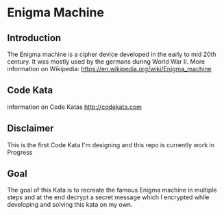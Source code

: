 # Enigma Machine
## Introduction
The Enigma machine is a cipher device developed in the early to mid 20th century. It was mostly used by the germans during World War II.
More information on Wikipedia: https://en.wikipedia.org/wiki/Enigma_machine

## Code Kata
information on Code Katas http://codekata.com

## Disclaimer
This is the first Code Kata I'm designing and this repo is currently work in Progress

## Goal
The goal of this Kata is to recreate the famous Enigma machine in multiple steps and at the end decrypt a secret message which I encrypted while developing and solving this kata on my own.
